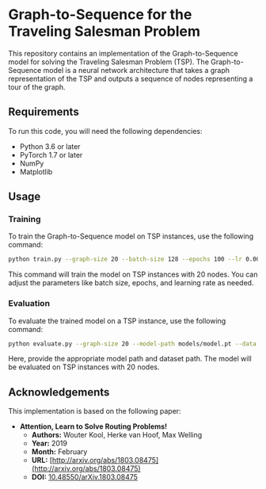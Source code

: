 # Graph-to-Sequence for the Traveling Salesman Problem

This repository contains an implementation of the Graph-to-Sequence model for solving the Traveling Salesman Problem (TSP). The Graph-to-Sequence model is a neural network architecture that takes a graph representation of the TSP and outputs a sequence of nodes representing a tour of the graph.

## Requirements

To run this code, you will need the following dependencies:

- Python 3.6 or later
- PyTorch 1.7 or later
- NumPy
- Matplotlib

## Usage

### Training

To train the Graph-to-Sequence model on TSP instances, use the following command:

```bash
python train.py --graph-size 20 --batch-size 128 --epochs 100 --lr 0.001
```

This command will train the model on TSP instances with 20 nodes. You can adjust the parameters like batch size, epochs, and learning rate as needed.

### Evaluation

To evaluate the trained model on a TSP instance, use the following command:

```bash
python evaluate.py --graph-size 20 --model-path models/model.pt --data path_to_dataset
```

Here, provide the appropriate model path and dataset path. The model will be evaluated on TSP instances with 20 nodes.

## Acknowledgements

This implementation is based on the following paper:

- **Attention, Learn to Solve Routing Problems!**
  - **Authors:** Wouter Kool, Herke van Hoof, Max Welling
  - **Year:** 2019
  - **Month:** February
  - **URL:** [http://arxiv.org/abs/1803.08475](http://arxiv.org/abs/1803.08475)
  - **DOI:** [10.48550/arXiv.1803.08475](https://doi.org/10.48550/arXiv.1803.08475)